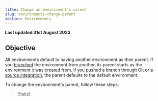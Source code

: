 ```yaml
---
title: Change an environment's parent
slug: environments-change-parent
section: Environments
---
```


**Last updated 31st August 2023**



## Objective  

All environments default to having another environment as their parent.
If you [branched](../other/glossary.md#branch) the environment from another,
its parent starts as the environment it was created from.
If you pushed a branch through Git or a [source integration](../integrations/source/_index.md),
the parent defaults to the default environment.

To change the environment's parent, follow these steps:

> [!tabs]      
